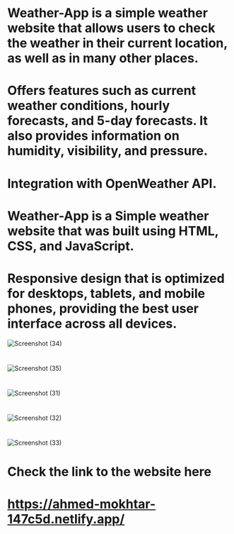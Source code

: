 # Weather-App is a simple weather website that allows users to check the weather in their current location, as well as in many other places.
# Offers features such as current weather conditions, hourly forecasts, and 5-day forecasts. It also provides information on humidity, visibility, and pressure.
# Integration with OpenWeather API.
# Weather-App is a Simple weather website that was built using HTML, CSS, and JavaScript.
# Responsive design that is optimized for desktops, tablets, and mobile phones, providing the best user interface across all devices.



![Screenshot (34)](https://user-images.githubusercontent.com/55771788/232377048-2f4a3c25-a14d-4551-8088-5d18324ce25b.png)
#
![Screenshot (35)](https://user-images.githubusercontent.com/55771788/232377053-8b192005-2695-462b-ae84-01d7ae143d2a.png)
#
![Screenshot (31)](https://user-images.githubusercontent.com/55771788/232377062-fa855dc8-10c7-42b3-8411-9d102ed7997a.png)
#
![Screenshot (32)](https://user-images.githubusercontent.com/55771788/232377069-a59f0888-b4e7-405b-afc7-0a3b38a8fd5e.png)
#
![Screenshot (33)](https://user-images.githubusercontent.com/55771788/232377071-e696ee27-03a1-4bb4-9892-404c7536880e.png)


# Check the link to the website here 
# https://ahmed-mokhtar-147c5d.netlify.app/
